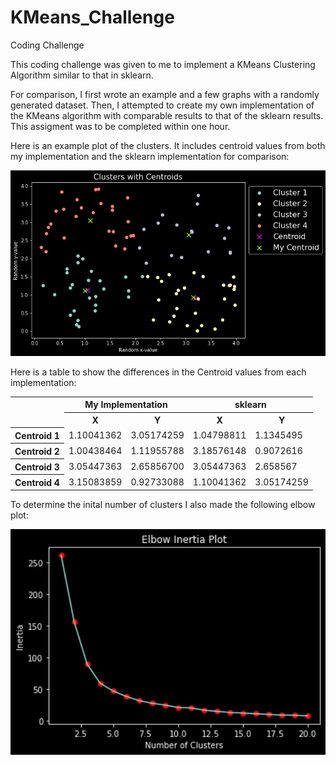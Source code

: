 # KMeans_Challenge
Coding Challenge

This coding challenge was given to me to implement a KMeans Clustering Algorithm similar to that in sklearn.

For comparison, I first wrote an example and a few graphs with a randomly generated dataset. Then, I attempted to create my own implementation of the KMeans algorithm with comparable results to that of the sklearn results. This assigment was to be completed within one hour.

Here is an example plot of the clusters. It includes centroid values from both my implementation and the sklearn implementation for comparison:

<p align="center">
  <img src="https://github.com/hrflkner/KMeans_Challenge/blob/main/img/kmeans_clusters_CentroidComparisons.png?raw=true" alt="Clusters with Centroid Plot">
</p>

Here is a table to show the differences in the Centroid values from each implementation:

<table align='center'>
  <col>
  <colgroup span="2"></colgroup>
  <colgroup span="2"></colgroup>
  <tr>
    <td rowspan="2"></td>
    <th colspan="2" scope="colgroup">My Implementation</th>
    <th colspan="2" scope="colgroup">sklearn</th>
  </tr>
  <tr>
    <th scope="col">X</th>
    <th scope="col">Y</th>
    <th scope="col">X</th>
    <th scope="col">Y</th>
  </tr>
  <tr>
    <th scope="row">Centroid 1</th>
    <td>1.10041362</td>
    <td>3.05174259</td>
    <td>1.04798811</td>
    <td>1.1345495</td>
  </tr>
  <tr>
    <th scope="row">Centroid 2</th>
    <td>1.00438464</td>
    <td>1.11955788</td>
    <td>3.18576148</td>
    <td>0.9072616</td>
  </tr>
    <tr>
    <th scope="row">Centroid 3</th>
    <td>3.05447363</td>
    <td>2.65856700</td>
    <td>3.05447363</td>
    <td>2.658567</td>
  </tr>
  <tr>
    <th scope="row">Centroid 4</th>
    <td>3.15083859</td>
    <td>0.92733088</td>
    <td>1.10041362</td>
    <td>3.05174259</td>
  </tr>
</table>


To determine the inital number of clusters I also made the following elbow plot:

<p align="center">
  <img src="https://github.com/hrflkner/KMeans_Challenge/blob/main/img/elbow_inertia_visualization.png?raw=true" alt="Clusters with Centroid Plot" width=600px height=auto>
</p>
